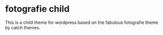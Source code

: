 # fotografie child
This is a child theme for wordpress based on the fabulous fotografie theme by catch themes.
